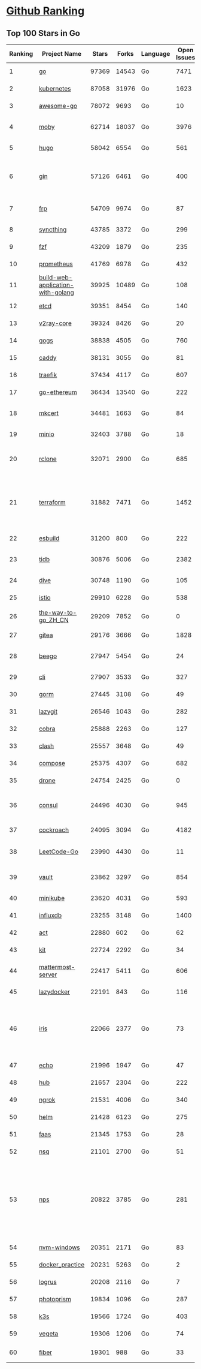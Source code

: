 [Github Ranking](../README.md)
==========

## Top 100 Stars in Go

| Ranking | Project Name | Stars | Forks | Language | Open Issues | Description | Last Commit |
| ------- | ------------ | ----- | ----- | -------- | ----------- | ----------- | ----------- |
| 1 | [go](https://github.com/golang/go) | 97369 | 14543 | Go | 7471 | The Go programming language | 2022-04-03T00:40:20Z |
| 2 | [kubernetes](https://github.com/kubernetes/kubernetes) | 87058 | 31976 | Go | 1623 | Production-Grade Container Scheduling and Management | 2022-04-03T02:40:59Z |
| 3 | [awesome-go](https://github.com/avelino/awesome-go) | 78072 | 9693 | Go | 10 | A curated list of awesome Go frameworks, libraries and software | 2022-04-02T19:09:23Z |
| 4 | [moby](https://github.com/moby/moby) | 62714 | 18037 | Go | 3976 | Moby Project - a collaborative project for the container ecosystem to assemble container-based systems | 2022-04-02T16:53:14Z |
| 5 | [hugo](https://github.com/gohugoio/hugo) | 58042 | 6554 | Go | 561 | The world’s fastest framework for building websites. | 2022-04-01T08:52:39Z |
| 6 | [gin](https://github.com/gin-gonic/gin) | 57126 | 6461 | Go | 400 | Gin is a HTTP web framework written in Go (Golang). It features a Martini-like API with much better performance -- up to 40 times faster. If you need smashing performance, get yourself some Gin. | 2022-04-02T04:48:30Z |
| 7 | [frp](https://github.com/fatedier/frp) | 54709 | 9974 | Go | 87 | A fast reverse proxy to help you expose a local server behind a NAT or firewall to the internet. | 2022-04-02T09:35:52Z |
| 8 | [syncthing](https://github.com/syncthing/syncthing) | 43785 | 3372 | Go | 299 | Open Source Continuous File Synchronization | 2022-04-02T18:36:19Z |
| 9 | [fzf](https://github.com/junegunn/fzf) | 43209 | 1879 | Go | 235 | :cherry_blossom: A command-line fuzzy finder | 2022-04-02T00:19:37Z |
| 10 | [prometheus](https://github.com/prometheus/prometheus) | 41769 | 6978 | Go | 432 | The Prometheus monitoring system and time series database. | 2022-04-02T23:39:01Z |
| 11 | [build-web-application-with-golang](https://github.com/astaxie/build-web-application-with-golang) | 39925 | 10489 | Go | 108 | A golang ebook intro how to build a web with golang | 2022-02-02T03:40:36Z |
| 12 | [etcd](https://github.com/etcd-io/etcd) | 39351 | 8454 | Go | 140 | Distributed reliable key-value store for the most critical data of a distributed system | 2022-04-02T22:15:54Z |
| 13 | [v2ray-core](https://github.com/v2ray/v2ray-core) | 39324 | 8426 | Go | 20 | A platform for building proxies to bypass network restrictions. | 2022-03-31T03:04:19Z |
| 14 | [gogs](https://github.com/gogs/gogs) | 38838 | 4505 | Go | 760 | Gogs is a painless self-hosted Git service | 2022-04-02T11:04:55Z |
| 15 | [caddy](https://github.com/caddyserver/caddy) | 38131 | 3055 | Go | 81 | Fast, multi-platform web server with automatic HTTPS | 2022-04-02T18:21:52Z |
| 16 | [traefik](https://github.com/traefik/traefik) | 37434 | 4117 | Go | 607 | The Cloud Native Application Proxy | 2022-04-01T16:31:22Z |
| 17 | [go-ethereum](https://github.com/ethereum/go-ethereum) | 36434 | 13540 | Go | 222 | Official Go implementation of the Ethereum protocol | 2022-04-02T23:38:39Z |
| 18 | [mkcert](https://github.com/FiloSottile/mkcert) | 34481 | 1663 | Go | 84 | A simple zero-config tool to make locally trusted development certificates with any names you'd like. | 2022-02-20T19:58:21Z |
| 19 | [minio](https://github.com/minio/minio) | 32403 | 3788 | Go | 18 | High Performance, Kubernetes Native Object Storage | 2022-04-02T06:46:06Z |
| 20 | [rclone](https://github.com/rclone/rclone) | 32071 | 2900 | Go | 685 | "rsync for cloud storage" - Google Drive, S3, Dropbox, Backblaze B2, One Drive, Swift, Hubic, Wasabi, Google Cloud Storage, Yandex Files | 2022-04-02T22:28:15Z |
| 21 | [terraform](https://github.com/hashicorp/terraform) | 31882 | 7471 | Go | 1452 | Terraform enables you to safely and predictably create, change, and improve infrastructure. It is an open source tool that codifies APIs into declarative configuration files that can be shared amongst team members, treated as code, edited, reviewed, and versioned. | 2022-04-02T01:35:56Z |
| 22 | [esbuild](https://github.com/evanw/esbuild) | 31200 | 800 | Go | 222 | An extremely fast JavaScript and CSS bundler and minifier | 2022-04-02T06:09:03Z |
| 23 | [tidb](https://github.com/pingcap/tidb) | 30876 | 5006 | Go | 2382 | TiDB is an open source distributed HTAP database compatible with the MySQL protocol  | 2022-04-03T02:34:23Z |
| 24 | [dive](https://github.com/wagoodman/dive) | 30748 | 1190 | Go | 105 | A tool for exploring each layer in a docker image | 2022-03-31T22:48:50Z |
| 25 | [istio](https://github.com/istio/istio) | 29910 | 6228 | Go | 538 | Connect, secure, control, and observe services. | 2022-04-02T09:00:53Z |
| 26 | [the-way-to-go_ZH_CN](https://github.com/unknwon/the-way-to-go_ZH_CN) | 29209 | 7852 | Go | 0 | 《The Way to Go》中文译本，中文正式名《Go 入门指南》 | 2022-03-29T06:44:10Z |
| 27 | [gitea](https://github.com/go-gitea/gitea) | 29176 | 3666 | Go | 1828 | Git with a cup of tea, painless self-hosted git service | 2022-04-03T01:36:13Z |
| 28 | [beego](https://github.com/beego/beego) | 27947 | 5454 | Go | 24 | beego is an open-source, high-performance web framework for the Go programming language. | 2022-04-01T05:21:20Z |
| 29 | [cli](https://github.com/cli/cli) | 27907 | 3533 | Go | 327 | GitHub’s official command line tool | 2022-04-03T01:38:15Z |
| 30 | [gorm](https://github.com/go-gorm/gorm) | 27445 | 3108 | Go | 49 | The fantastic ORM library for Golang, aims to be developer friendly | 2022-04-02T09:28:46Z |
| 31 | [lazygit](https://github.com/jesseduffield/lazygit) | 26546 | 1043 | Go | 282 | simple terminal UI for git commands | 2022-04-02T06:04:42Z |
| 32 | [cobra](https://github.com/spf13/cobra) | 25888 | 2263 | Go | 127 | A Commander for modern Go CLI interactions | 2022-03-30T00:36:09Z |
| 33 | [clash](https://github.com/Dreamacro/clash) | 25557 | 3648 | Go | 49 | A rule-based tunnel in Go. | 2022-03-28T06:48:51Z |
| 34 | [compose](https://github.com/docker/compose) | 25375 | 4307 | Go | 682 | Define and run multi-container applications with Docker | 2022-04-02T06:45:51Z |
| 35 | [drone](https://github.com/harness/drone) | 24754 | 2425 | Go | 0 | Drone is a Container-Native, Continuous Delivery Platform | 2022-03-22T22:29:58Z |
| 36 | [consul](https://github.com/hashicorp/consul) | 24496 | 4030 | Go | 945 | Consul is a distributed, highly available, and data center aware solution to connect and configure applications across dynamic, distributed infrastructure. | 2022-04-02T01:21:49Z |
| 37 | [cockroach](https://github.com/cockroachdb/cockroach) | 24095 | 3094 | Go | 4182 | CockroachDB - the open source, cloud-native distributed SQL database. | 2022-04-02T17:11:01Z |
| 38 | [LeetCode-Go](https://github.com/halfrost/LeetCode-Go) | 23990 | 4430 | Go | 11 | ✅ Solutions to LeetCode by Go, 100% test coverage, runtime beats 100% / LeetCode 题解 | 2022-03-31T06:18:42Z |
| 39 | [vault](https://github.com/hashicorp/vault) | 23862 | 3297 | Go | 854 | A tool for secrets management, encryption as a service, and privileged access management | 2022-04-02T00:08:42Z |
| 40 | [minikube](https://github.com/kubernetes/minikube) | 23620 | 4031 | Go | 593 | Run Kubernetes locally | 2022-04-02T08:21:07Z |
| 41 | [influxdb](https://github.com/influxdata/influxdb) | 23255 | 3148 | Go | 1400 | Scalable datastore for metrics, events, and real-time analytics | 2022-04-02T00:10:28Z |
| 42 | [act](https://github.com/nektos/act) | 22880 | 602 | Go | 62 | Run your GitHub Actions locally 🚀 | 2022-04-02T10:47:24Z |
| 43 | [kit](https://github.com/go-kit/kit) | 22724 | 2292 | Go | 34 | A standard library for microservices. | 2022-03-25T09:56:10Z |
| 44 | [mattermost-server](https://github.com/mattermost/mattermost-server) | 22417 | 5411 | Go | 606 | Mattermost is an open source platform for secure collaboration across the entire software development lifecycle. | 2022-04-01T21:16:59Z |
| 45 | [lazydocker](https://github.com/jesseduffield/lazydocker) | 22191 | 843 | Go | 116 | The lazier way to manage everything docker | 2022-03-27T16:59:41Z |
| 46 | [iris](https://github.com/kataras/iris) | 22066 | 2377 | Go | 73 | The fastest HTTP/2 Go Web Framework. AWS Lambda, gRPC, MVC, Unique Router, Websockets, Sessions, Test suite, Dependency Injection and more. A true successor of expressjs and laravel \| 谢谢 https://github.com/kataras/iris/issues/1329 \| | 2022-04-02T18:14:53Z |
| 47 | [echo](https://github.com/labstack/echo) | 21996 | 1947 | Go | 47 | High performance, minimalist Go web framework | 2022-03-21T15:46:58Z |
| 48 | [hub](https://github.com/github/hub) | 21657 | 2304 | Go | 222 | A command-line tool that makes git easier to use with GitHub. | 2022-04-01T01:01:57Z |
| 49 | [ngrok](https://github.com/inconshreveable/ngrok) | 21531 | 4006 | Go | 340 | Introspected tunnels to localhost | 2021-12-16T15:44:31Z |
| 50 | [helm](https://github.com/helm/helm) | 21428 | 6123 | Go | 275 | The Kubernetes Package Manager | 2022-03-31T07:23:12Z |
| 51 | [faas](https://github.com/openfaas/faas) | 21345 | 1753 | Go | 28 | OpenFaaS - Serverless Functions Made Simple | 2022-03-30T13:32:05Z |
| 52 | [nsq](https://github.com/nsqio/nsq) | 21101 | 2700 | Go | 51 | A realtime distributed messaging platform | 2022-01-06T05:16:54Z |
| 53 | [nps](https://github.com/ehang-io/nps) | 20822 | 3785 | Go | 281 | 一款轻量级、高性能、功能强大的内网穿透代理服务器。支持tcp、udp、socks5、http等几乎所有流量转发，可用来访问内网网站、本地支付接口调试、ssh访问、远程桌面，内网dns解析、内网socks5代理等等……，并带有功能强大的web管理端。a lightweight, high-performance, powerful intranet penetration proxy server, with a powerful web management terminal. | 2022-03-31T15:08:56Z |
| 54 | [nvm-windows](https://github.com/coreybutler/nvm-windows) | 20351 | 2171 | Go | 83 | A node.js version management utility for Windows. Ironically written in Go. | 2022-03-14T07:36:17Z |
| 55 | [docker_practice](https://github.com/yeasy/docker_practice) | 20231 | 5263 | Go | 2 | Learn and understand Docker&Container technologies, with real DevOps practice! | 2022-03-16T22:14:06Z |
| 56 | [logrus](https://github.com/sirupsen/logrus) | 20208 | 2116 | Go | 7 | Structured, pluggable logging for Go. | 2022-03-25T03:07:37Z |
| 57 | [photoprism](https://github.com/photoprism/photoprism) | 19834 | 1096 | Go | 287 | Photos App powered by Go and Google TensorFlow 🌈 ✨ | 2022-04-02T20:48:22Z |
| 58 | [k3s](https://github.com/k3s-io/k3s) | 19566 | 1724 | Go | 403 | Lightweight Kubernetes | 2022-04-01T22:15:09Z |
| 59 | [vegeta](https://github.com/tsenart/vegeta) | 19306 | 1206 | Go | 74 | HTTP load testing tool and library. It's over 9000! | 2022-02-15T05:22:49Z |
| 60 | [fiber](https://github.com/gofiber/fiber) | 19301 | 988 | Go | 33 | ⚡️ Express inspired web framework written in Go | 2022-04-01T17:19:31Z |

